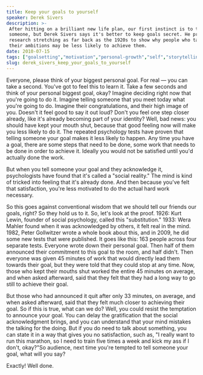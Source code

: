 ```yaml
---
title: Keep your goals to yourself
speaker: Derek Sivers
description: >-
 After hitting on a brilliant new life plan, our first instinct is to tell
 someone, but Derek Sivers says it's better to keep goals secret. He presents
 research stretching as far back as the 1920s to show why people who talk about
 their ambitions may be less likely to achieve them.
date: 2010-07-15
tags: ["goalsetting","motivation","personal-growth","self","storytelling","success","psychology"]
slug: derek_sivers_keep_your_goals_to_yourself
---
```


Everyone, please think of your biggest personal goal. For real — you can take a second.
You've got to feel this to learn it. Take a few seconds and think of your personal biggest
goal, okay? Imagine deciding right now that you're going to do it. Imagine telling someone
that you meet today what you're going to do. Imagine their congratulations, and their high
image of you. Doesn't it feel good to say it out loud? Don't you feel one step closer
already, like it's already becoming part of your identity? Well, bad news: you should have
kept your mouth shut, because that good feeling now will make you less likely to do it.
The repeated psychology tests have proven that telling someone your goal makes it less
likely to happen. Any time you have a goal, there are some steps that need to be done,
some work that needs to be done in order to achieve it. Ideally you would not be satisfied
until you'd actually done the work.

But when you tell someone your goal and they acknowledge it, psychologists have found that
it's called a "social reality." The mind is kind of tricked into feeling that it's already
done. And then because you've felt that satisfaction, you're less motivated to do the
actual hard work necessary.

So this goes against conventional wisdom that we should tell our friends our goals, right?
So they hold us to it. So, let's look at the proof. 1926: Kurt Lewin, founder of social
psychology, called this "substitution." 1933: Wera Mahler found when it was acknowledged
by others, it felt real in the mind. 1982, Peter Gollwitzer wrote a whole book about this,
and in 2009, he did some new tests that were published. It goes like this: 163 people
across four separate tests. Everyone wrote down their personal goal. Then half of them
announced their commitment to this goal to the room, and half didn't. Then everyone was
given 45 minutes of work that would directly lead them towards their goal, but they were
told that they could stop at any time. Now, those who kept their mouths shut worked the
entire 45 minutes on average, and when asked afterward, said that they felt that they had
a long way to go still to achieve their goal.

But those who had announced it quit after only 33 minutes, on average, and when asked
afterward, said that they felt much closer to achieving their goal. So if this is true,
what can we do? Well, you could resist the temptation to announce your goal. You can delay
the gratification that the social acknowledgment brings, and you can understand that your
mind mistakes the talking for the doing. But if you do need to talk about something, you
can state it in a way that gives you no satisfaction, such as, "I really want to run this
marathon, so I need to train five times a week and kick my ass if I don't, okay?"So
audience, next time you're tempted to tell someone your goal, what will you
say?

Exactly! Well done.

<!--
ad_duration=3.33
event="TEDGlobal 2010"
external_start_time=0
intro_duration=11.82
is_subtitle_required="False"
is_talk_featured="True"
language="en"
language_swap="False"
native_language="en"
number_of_related_talks=6
number_of_speakers=1
number_of_subtitled_videos=59
number_of_tags=7
number_of_talk_download_languages=60
number_of_talk_more_resources=0
number_of_talk_recommendations=0
number_of_talks_take_actions=0
post_ad_duration=0.83
published_timestamp="2010-09-02 08:47:00"
recording_date="2010-07-15"
speaker_description="Entrepreneur"
speaker_is_published=1
speaker_name="Derek Sivers"
speaker_what_others_say="Derek Sivers is changing the way music is bought and sold. A musicians' savior. One of the last music-business folk heroes."
talk_name="Keep your goals to yourself"
talks_tags=["goalsetting","motivation","personal-growth","self","storytelling","success","psychology"]
url_audio="https://download.ted.com/talks/DerekSivers_2010G.mp3?apikey=acme-roadrunner"
url_photo_speaker="https://pe.tedcdn.com/images/ted/144960_254x191.jpg"
url_photo_talk="https://pe.tedcdn.com/images/ted/195575_800x600.jpg"
url_webpage="https://www.ted.com/talks/derek_sivers_keep_your_goals_to_yourself"
video_type_name="TED Stage Talk"
-->